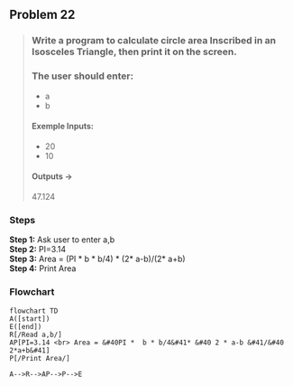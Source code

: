 ## Problem 22

>### Write a program to calculate circle area Inscribed in an Isosceles Triangle, then print it on the screen.
> ### The user should enter:
>- a
>- b
>#### Exemple Inputs:
>- 20
>- 10
>#### Outputs ->
>47.124

### Steps

**Step 1:** Ask user to enter a,b <br>
**Step 2:** PI=3.14 <br>
**Step 3:**  Area = (PI * b * b/4) * (2* a-b)/(2* a+b)<br>
**Step 4:**  Print Area<br>

### Flowchart

```mermaid
flowchart TD
A([start])
E([end])
R[/Read a,b/]
AP[PI=3.14 <br> Area = &#40PI *  b * b/4&#41* &#40 2 * a-b &#41/&#40 2*a+b&#41]
P[/Print Area/]

A-->R-->AP-->P-->E

```